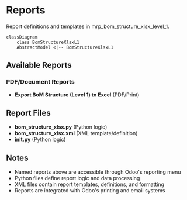# Reports

Report definitions and templates in mrp_bom_structure_xlsx_level_1.

```mermaid
classDiagram
    class BomStructureXlsxL1
    AbstractModel <|-- BomStructureXlsxL1
```

## Available Reports

### PDF/Document Reports
- **Export BoM Structure (Level 1) to Excel** (PDF/Print)


## Report Files

- **bom_structure_xlsx.py** (Python logic)
- **bom_structure_xlsx.xml** (XML template/definition)
- **__init__.py** (Python logic)

## Notes
- Named reports above are accessible through Odoo's reporting menu
- Python files define report logic and data processing
- XML files contain report templates, definitions, and formatting
- Reports are integrated with Odoo's printing and email systems
